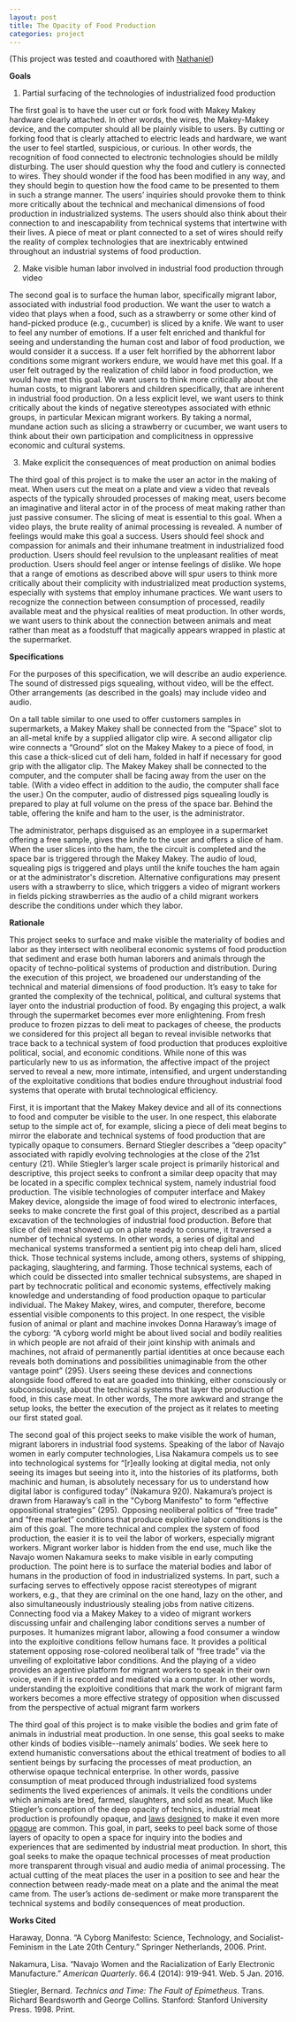 ```yaml
---
layout: post
title: The Opacity of Food Production
categories: project
---
```


(This project was tested and coauthored with [Nathaniel](http://nattybee.github.io/))

**Goals**

1) Partial surfacing of the technologies of industrialized food production

The first goal is to have the user cut or fork food with Makey Makey hardware clearly attached. In other words, the wires, the Makey-Makey device, and the computer should all be plainly visible to users. By cutting or forking food that is clearly attached to electric leads and hardware, we want the user to feel startled, suspicious, or curious. In other words, the recognition of food connected to electronic technologies should be mildly disturbing. The user should question why the food and cutlery is connected to wires. They should wonder if the food has been modified in any way, and they should begin to question how the food came to be presented to them in such a strange manner. The users’ inquiries should provoke them to think more critically about the technical and mechanical dimensions of food production in industrialized systems. The users should also think about their connection to and inescapability from technical systems that intertwine with their lives. A piece of meat or plant connected to a set of wires should reify the reality of complex technologies that are inextricably entwined throughout an industrial systems of food production.  

2) Make visible human labor involved in industrial food production through video

The second goal is to surface the human labor, specifically migrant labor, associated with industrial food production. We want the user to watch a video that plays when a food, such as a strawberry or some other kind of hand-picked produce (e.g., cucumber) is sliced by a knife. We want to user to feel any number of emotions. If a user felt enriched and thankful for seeing and understanding the human cost and labor of food production, we would consider it a success. If a user felt horrified by the abhorrent labor conditions some migrant workers endure, we would have met this goal. If a user felt outraged by the realization of child labor in food production, we would have met this goal. We want users to think more critically about the human costs, to migrant laborers and children specifically, that are inherent in industrial food production. On a less explicit level, we want users to think critically about the kinds of negative stereotypes associated with ethnic groups, in particular Mexican migrant workers. By taking a normal, mundane action such as slicing a strawberry or cucumber, we want users to think about their own participation and complicitness in oppressive economic and cultural systems.

3) Make explicit the consequences of meat production on animal bodies

The third goal of this project is to make the user an actor in the making of meat. When users cut the meat on a plate and view a video that reveals aspects of the typically shrouded processes of making meat, users become an imaginative and literal actor in of the process of meat making rather than just passive consumer. The slicing of meat is essential to this goal. When a video plays, the brute reality of animal processing is revealed. A number of feelings would make this goal a success. Users should feel shock and compassion for animals and their inhumane treatment in industrialized food production. Users should feel revulsion to the unpleasant realities of meat production. Users should feel anger or intense feelings of dislike. We hope that a range of emotions as described above will spur users to think more critically about their complicity with industrialized meat production systems, especially with systems that employ inhumane practices. We want users to recognize the connection between consumption of processed, readily available meat and the physical realities of meat production. In other words, we want users to think about the connection between animals and meat rather than meat as a foodstuff that magically appears wrapped in plastic at the supermarket.

**Specifications**

For the purposes of this specification, we will describe an audio experience. The sound of distressed pigs squealing, without video, will be the effect. Other arrangements (as described in the goals) may include video and audio.

On a tall table similar to one used to offer customers samples in supermarkets, a Makey Makey shall be connected from the “Space” slot to an all-metal knife by a supplied alligator clip wire. A second alligator clip wire connects a “Ground” slot on the Makey Makey to a piece of food, in this case a thick-sliced cut of deli ham, folded in half if necessary for good grip with the alligator clip. The Makey Makey shall be connected to the computer, and the computer shall be facing away from the user on the table. (With a video effect in addition to the audio, the computer shall face the user.) On the computer, audio of distressed pigs squealing loudly is prepared to play at full volume on the press of the space bar. Behind the table, offering the  knife and ham to the user, is the administrator.

The administrator, perhaps disguised as an employee in a supermarket offering a free sample, gives the knife to the user and offers a slice of ham. When the user slices into the ham, the the circuit is completed and the space bar is triggered through the Makey Makey. The audio of loud, squealing pigs is triggered and plays until the knife touches the ham again or at the administrator's discretion. Alternative configurations may present users with a strawberry to slice, which triggers a video of migrant workers in fields picking strawberries as the audio of a child migrant workers describe the conditions under which they labor.

**Rationale**

This project seeks to surface and make visible the materiality of bodies and labor as they intersect with neoliberal economic systems of food production that sediment and erase both human laborers and animals through the opacity of techno-political systems of production and distribution. During the execution of this project, we broadened our understanding of the technical and material dimensions of food production. It’s easy to take for granted the complexity of the technical, political, and cultural systems that layer onto the industrial production of food. By engaging this project, a walk through the supermarket becomes ever more enlightening. From fresh produce to frozen pizzas to deli meat to packages of cheese, the products we considered for this project all began to reveal invisible networks that trace back to a technical system of food production that produces exploitive political, social, and economic conditions. While none of this was particularly new to us as information, the affective impact of the project served to reveal a new, more intimate, intensified, and urgent understanding of the exploitative conditions that bodies endure throughout industrial food systems that operate with brutal technological efficiency.

First, it is important that the Makey Makey device and all of its connections to food and computer be visible to the user. In one respect, this elaborate setup to the simple act of, for example, slicing a piece of deli meat begins to mirror the elaborate and technical systems of food production that are typically opaque to consumers. Bernard Stiegler describes a “deep opacity” associated with rapidly evolving technologies at the close of the 21st century (21). While Stiegler’s larger scale project is primarily historical and descriptive, this project seeks to confront a similar deep opacity that may be located in a specific complex technical system, namely industrial food production. The visible technologies of computer interface and Makey Makey device, alongside the image of food wired to electronic interfaces, seeks to make concrete the first goal of this project, described as a partial excavation of the technologies of industrial food production. Before that slice of deli meat showed up on a plate ready to consume, it traversed a number of technical systems. In other words, a series of digital and mechanical systems transformed a sentient pig into cheap deli ham, sliced thick. Those technical systems include, among others, systems of shipping, packaging, slaughtering, and farming. Those technical systems, each of which could be dissected into smaller technical subsystems, are shaped in part by technocratic political and economic systems, effectively making knowledge and understanding of food production opaque to particular individual. The Makey Makey, wires, and computer, therefore, become essential visible components to this project. In one respect, the visible fusion of animal or plant and machine invokes Donna Haraway’s image of the cyborg: “A cyborg world might be about lived social and bodily realities in which people are not afraid of their joint kinship with animals and machines, not afraid of permanently partial identities at once because each reveals both dominations and possibilities unimaginable from the other vantage point” (295). Users seeing these devices and connections alongside food offered to eat are goaded into thinking, either consciously or subconsciously, about the technical systems that layer the production of food, in this case meat. In other words, The more awkward and strange the setup looks, the better the execution of the project as it relates to meeting our first stated goal.

The second goal of this project seeks to make visible the work of human, migrant laborers in industrial food systems. Speaking of the labor of Navajo women in early computer technologies, Lisa Nakamura compels us to see into technological systems for “[r]eally looking at digital media, not only seeing its images but seeing into it, into the histories of its platforms, both machinic and human, is absolutely necessary for us to understand how digital labor is configured today” (Nakamura 920). Nakamura’s project is drawn from Haraway’s call in the "Cyborg Manifesto" to form “effective oppositional strategies” (295). Opposing neoliberal politics of “free trade” and “free market” conditions that produce exploitive labor conditions is the aim of this goal. The more technical and complex the system of food production, the easier it is to veil the labor of workers, especially migrant workers. Migrant worker labor is hidden from the end use, much like the Navajo women Nakamura seeks to make visible in early computing production. The point here is to surface the material bodies and labor of humans in the production of food in industrialized systems. In part, such a surfacing serves to effectively oppose racist stereotypes of migrant workers, e.g., that they are criminal on the one hand, lazy on the other, and also simultaneously industriously stealing jobs from native citizens. Connecting food via a Makey Makey to a video of migrant workers discussing unfair and challenging labor conditions serves a number of purposes. It humanizes migrant labor, allowing a food consumer a window into the exploitive conditions fellow humans face. It provides a political statement opposing rose-colored neoliberal talk of “free trade” via the unveiling of exploitative labor conditions. And the playing of a video provides an agentive platform for migrant workers to speak in their own voice, even if it is recorded and mediated via a computer. In other words, understanding the exploitive conditions that mark the work of migrant farm workers becomes a more effective strategy of opposition when discussed from the perspective of actual migrant farm workers

The third goal of this project is to make visible the bodies and grim fate of animals in industrial meat production. In one sense, this goal seeks to make other kinds of bodies visible--namely animals’ bodies. We seek here to extend humanistic conversations about the ethical treatment of bodies to all sentient beings by surfacing the processes of meat production, an otherwise opaque technical enterprise. In other words, passive consumption of meat produced through industrialized food systems sediments the lived experiences of animals. It veils the conditions under which animals are bred, farmed, slaughters, and sold as meat. Much like Stiegler’s conception of the deep opacity of technics, industrial meat production is profoundly opaque, and  [laws](http://articles.latimes.com/2013/mar/27/opinion/la-ed-animal-cruelty-ab343-20130327)  [designed](http://www.stowetoday.com/stowe_reporter/news/article_6f9b8fba-b340-11e2-a6c9-0019bb2963f4.html) to make it even more [opaque](http://www.npr.org/sections/thesalt/2015/08/04/429345939/idaho-strikes-down-ag-gag-law-raising-questions-for-other-states) are common. This goal, in part, seeks to peel back some of those layers of opacity to open a space for inquiry into the bodies and experiences that are sedimented by industrial meat production. In short, this goal seeks to make the opaque technical processes of meat production more transparent through visual and audio media of animal processing. The actual cutting of the meat places the user in a position to see and hear the connection between ready-made meat on a plate and the animal the meat came from. The user’s actions de-sediment or make more transparent the technical systems and bodily consequences of meat production.

**Works Cited**

Haraway, Donna. “A Cyborg Manifesto: Science, Technology, and Socialist-Feminism in the Late 20th Century.” Springer Netherlands, 2006. Print.

Nakamura, Lisa. “Navajo Women and the Racialization of Early Electronic Manufacture.” *American Quarterly*. 66.4 (2014): 919-941. Web. 5 Jan. 2016.

Stiegler, Bernard. *Technics and Time: The Fault of Epimetheus*. Trans. Richard Beardsworth and George Collins. Stanford: Stanford University Press. 1998. Print.
